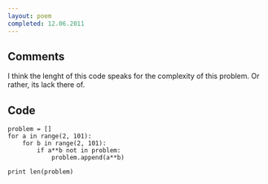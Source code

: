 ```yaml
---
layout: poem
completed: 12.06.2011
---
```


## Comments

I think the lenght of this code speaks for the complexity of this problem. Or
rather, its lack there of.

## Code
```
problem = []
for a in range(2, 101):
	for b in range(2, 101):
		if a**b not in problem:
			problem.append(a**b)

print len(problem)
```
